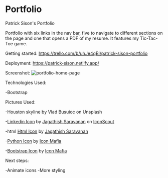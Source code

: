 # Portfolio

Patrick Sison's Portfolio

Portfolio with six links in the nav bar, five to navigate to different sections on the page
and one that opens a PDF of my resume. It features my Tic-Tac-Toe game.

Getting started:
https://trello.com/b/uhJe4qBi/patrick-sison-portfolio

Deployment:
https://patrick-sison.netlify.app/


Screenshot:
![portfolio-home-page](https://user-images.githubusercontent.com/105454776/173073600-c77fae22-bb82-43e5-9c6f-5f7f10351ded.jpg)


Technologies Used:

-Bootstrap


Pictures Used: 

-Houston skyline by Vlad Busuioc on Unsplash

-<a href="https://iconscout.com/icons/linkedin" target="_blank">Linkedin Icon</a> by <a href="https://iconscout.com/contributors/jagathish">Jagathish Saravanan</a> on <a href="https://iconscout.com">IconScout</a>

-html
<a href="https://iconscout.com/icons/html" target="_blank">Html Icon</a> by <a href="https://iconscout.com/contributors/jagathish" target="_blank">Jagathish Saravanan</a>

-<a href="https://iconscout.com/icons/python" target="_blank">Python Icon</a> by <a href="https://iconscout.com/contributors/icon-mafia" target="_blank">Icon Mafia</a>

-<a href="https://iconscout.com/icons/bootstrap" target="_blank">Bootstrap Icon</a> by <a href="https://iconscout.com/contributors/icon-mafia" target="_blank">Icon Mafia</a>

Next steps:

-Animate icons
-More styling
